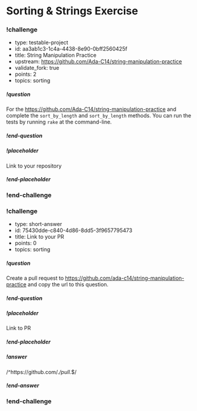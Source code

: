 # Sorting & Strings Exercise

<!-- >>>>>>>>>>>>>>>>>>>>>> BEGIN CHALLENGE >>>>>>>>>>>>>>>>>>>>>> -->
<!-- Replace everything in square brackets [] and remove brackets  -->

### !challenge

* type: testable-project
* id: aa3ab1c3-1c4a-4438-8e90-0bff2560425f
* title: String Manipulation Practice
* upstream: https://github.com/Ada-C14/string-manipulation-practice
* validate_fork: true
* points: 2
* topics: sorting

##### !question

For the https://github.com/Ada-C14/string-manipulation-practice and complete the `sort_by_length` and `sort_by_length` methods.  You can run the tests by running `rake` at the command-line.

##### !end-question

##### !placeholder

Link to your repository

##### !end-placeholder

<!-- other optional sections -->
<!-- !hint - !end-hint (markdown, users can see after a failed attempt) -->
<!-- !rubric - !end-rubric (markdown, instructors can see while scoring a checkpoint) -->
<!-- !explanation - !end-explanation (markdown, students can see after answering correctly) -->

### !end-challenge

<!-- ======================= END CHALLENGE ======================= -->

<!-- >>>>>>>>>>>>>>>>>>>>>> BEGIN CHALLENGE >>>>>>>>>>>>>>>>>>>>>> -->
<!-- Replace everything in square brackets [] and remove brackets  -->

### !challenge

* type: short-answer
* id: 75430dde-c840-4d86-8dd5-3f9657795473
* title: Link to your PR
* points: 0
* topics: sorting

##### !question

Create a pull request to https://github.com/ada-c14/string-manipulation-practice and copy the url to this question.

##### !end-question

##### !placeholder

Link to PR

##### !end-placeholder

##### !answer

/^https:\/\/github.com\/.*\/pull.*$/

##### !end-answer

<!-- other optional sections -->
<!-- !hint - !end-hint (markdown, users can see after a failed attempt) -->
<!-- !rubric - !end-rubric (markdown, instructors can see while scoring a checkpoint) -->
<!-- !explanation - !end-explanation (markdown, students can see after answering correctly) -->

### !end-challenge

<!-- ======================= END CHALLENGE ======================= -->